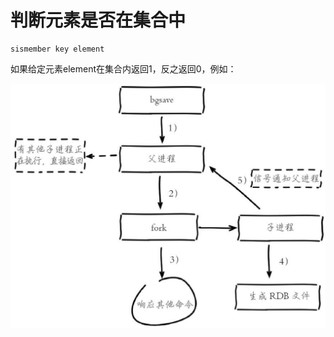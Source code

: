 # 判断元素是否在集合中

```text
sismember key element
```

如果给定元素element在集合内返回1，反之返回0，例如：

![](../../.gitbook/assets/image%20%28129%29.png)

